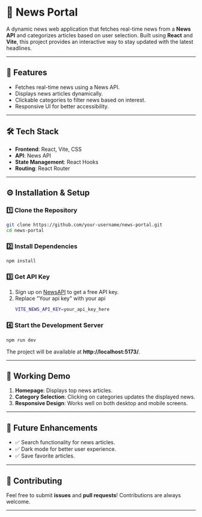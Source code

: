 # 📰 News Portal

A dynamic news web application that fetches real-time news from a **News API** and categorizes articles based on user selection. Built using **React** and **Vite**, this project provides an interactive way to stay updated with the latest headlines.

---

## 🚀 Features
- Fetches real-time news using a News API.
- Displays news articles dynamically.
- Clickable categories to filter news based on interest.
- Responsive UI for better accessibility.

---

## 🛠 Tech Stack
- **Frontend**: React, Vite, CSS
- **API**: News API
- **State Management**: React Hooks
- **Routing**: React Router

---

## ⚙ Installation & Setup

### 1️⃣ Clone the Repository
```bash
git clone https://github.com/your-username/news-portal.git
cd news-portal
```

### 2️⃣ Install Dependencies
```bash
npm install
```

### 3️⃣ Get API Key
1. Sign up on [NewsAPI](https://newsapi.org/) to get a free API key.
2. Replace "Your api key" with your api
   ```bash
   VITE_NEWS_API_KEY=your_api_key_here
   ```

### 4️⃣ Start the Development Server
```bash
npm run dev
```
The project will be available at **http://localhost:5173/**.

---

## 📸 Working Demo
1. **Homepage**: Displays top news articles.
2. **Category Selection**: Clicking on categories updates the displayed news.
3. **Responsive Design**: Works well on both desktop and mobile screens.

---

## 📝 Future Enhancements
- ✅ Search functionality for news articles.
- ✅ Dark mode for better user experience.
- ✅ Save favorite articles.

---

## 🤝 Contributing
Feel free to submit **issues** and **pull requests**! Contributions are always welcome.

---

